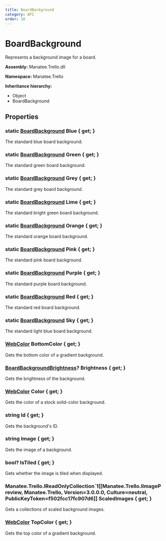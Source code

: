 ```yaml
---
title: BoardBackground
category: API
order: 10
---
```


# BoardBackground

Represents a background image for a board.

**Assembly:** Manatee.Trello.dll

**Namespace:** Manatee.Trello

**Inheritance hierarchy:**

- Object
- BoardBackground

## Properties

### static [BoardBackground](BoardBackground#boardbackground) Blue { get; }

The standard blue board background.

### static [BoardBackground](BoardBackground#boardbackground) Green { get; }

The standard green board background.

### static [BoardBackground](BoardBackground#boardbackground) Grey { get; }

The standard grey board background.

### static [BoardBackground](BoardBackground#boardbackground) Lime { get; }

The standard bright green board background.

### static [BoardBackground](BoardBackground#boardbackground) Orange { get; }

The standard orange board background.

### static [BoardBackground](BoardBackground#boardbackground) Pink { get; }

The standard pink board background.

### static [BoardBackground](BoardBackground#boardbackground) Purple { get; }

The standard purple board background.

### static [BoardBackground](BoardBackground#boardbackground) Red { get; }

The standard red board background.

### static [BoardBackground](BoardBackground#boardbackground) Sky { get; }

The standard light blue board background.

### [WebColor](WebColor#webcolor) BottomColor { get; }

Gets the bottom color of a gradient background.

### [BoardBackgroundBrightness](BoardBackgroundBrightness#boardbackgroundbrightness)? Brightness { get; }

Gets the brightness of the background.

### [WebColor](WebColor#webcolor) Color { get; }

Gets the color of a stock solid-color background.

### string Id { get; }

Gets the background&#39;s ID.

### string Image { get; }

Gets the image of a background.

### bool? IsTiled { get; }

Gets whether the image is tiled when displayed.

### Manatee.Trello.IReadOnlyCollection`1[[Manatee.Trello.IImagePreview, Manatee.Trello, Version=3.0.0.0, Culture=neutral, PublicKeyToken=f502fcc17fc907d6]] ScaledImages { get; }

Gets a collections of scaled background images.

### [WebColor](WebColor#webcolor) TopColor { get; }

Gets the top color of a gradient background.

